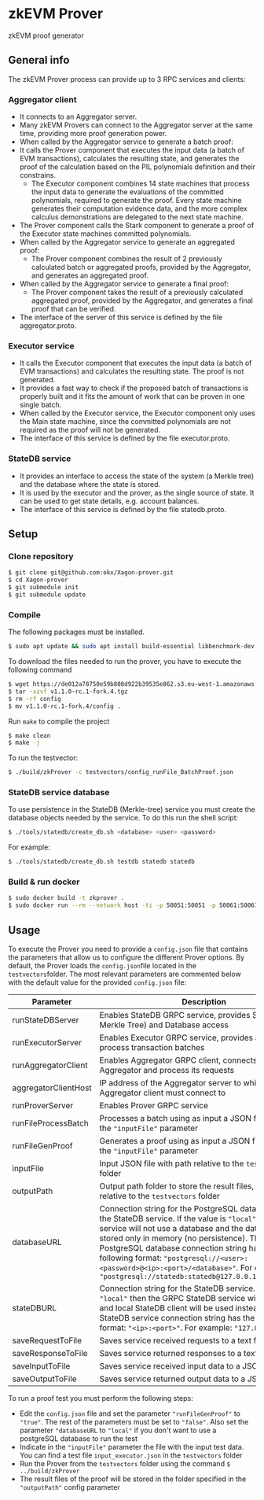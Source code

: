 # zkEVM Prover
zkEVM proof generator
## General info
The zkEVM Prover process can provide up to 3 RPC services and clients:

### Aggregator client
- It connects to an Aggregator server.
- Many zkEVM Provers can connect to the Aggregator server at the same time, providing more proof generation power.
- When called by the Aggregator service to generate a batch proof:
- It calls the Prover component that executes the input data (a batch of EVM transactions), calculates the resulting state, and generates the proof of the calculation based on the PIL polynomials definition and their constrains.
    - The Executor component combines 14 state machines that process the input data to generate the evaluations of the committed polynomials, required to generate the proof.  Every state machine generates their computation evidence data, and the more complex calculus demonstrations are delegated to the next state machine.
- The Prover component calls the Stark component to generate a proof of the Executor state machines committed polynomials.
- When called by the Aggregator service to generate an aggregated proof:
    - The Prover component combines the result of 2 previously calculated batch or aggregated proofs, provided by the Aggregator, and generates an aggregated proof.
- When called by the Aggregator service to generate a final proof:
    - The Prover component takes the result of a previously calculated aggregated proof, provided by the Aggregator, and generates a final proof that can be verified.
- The interface of the server of this service is defined by the file aggregator.proto.

### Executor service
- It calls the Executor component that executes the input data (a batch of EVM transactions) and calculates the resulting state.  The proof is not generated.
- It provides a fast way to check if the proposed batch of transactions is properly built and it fits the amount of work that can be proven in one single batch.
- When called by the Executor service, the Executor component only uses the Main state machine, since the committed polynomials are not required as the proof will not be generated.
- The interface of this service is defined by the file executor.proto.

### StateDB service
- It provides an interface to access the state of the system (a Merkle tree) and the database where the state is stored.
- It is used by the executor and the prover, as the single source of state.  It can be used to get state details, e.g. account balances.
- The interface of this service is defined by the file statedb.proto.

## Setup

### Clone repository
```sh
$ git clone git@github.com:okx/Xagon-prover.git
$ cd Xagon-prover
$ git submodule init
$ git submodule update
```

### Compile
The following packages must be installed.
```sh
$ sudo apt update && sudo apt install build-essential libbenchmark-dev libomp-dev libgmp-dev nlohmann-json3-dev postgresql libpqxx-dev libpqxx-doc nasm libsecp256k1-dev grpc-proto libsodium-dev libprotobuf-dev libssl-dev cmake libgrpc++-dev protobuf-compiler protobuf-compiler-grpc uuid-dev
```
To download the files needed to run the prover, you have to execute the following command
```sh
$ wget https://de012a78750e59b808d922b39535e862.s3.eu-west-1.amazonaws.com/v1.1.0-rc.1-fork.4.tgz
$ tar -xzvf v1.1.0-rc.1-fork.4.tgz
$ rm -rf config
$ mv v1.1.0-rc.1-fork.4/config .
```

Run `make` to compile the project
```sh
$ make clean
$ make -j
```

To run the testvector:
```sh
$ ./build/zkProver -c testvectors/config_runFile_BatchProof.json
```

### StateDB service database
To use persistence in the StateDB (Merkle-tree) service you must create the database objects needed by the service. To do this run the shell script:
```sh
$ ./tools/statedb/create_db.sh <database> <user> <password>
```
For example:
```sh
$ ./tools/statedb/create_db.sh testdb statedb statedb
```

### Build & run docker
```sh
$ sudo docker build -t zkprover .
$ sudo docker run --rm --network host -ti -p 50051:50051 -p 50061:50061 -p 50071:50071 -v $PWD/testvectors:/usr/src/app zkprover input_executor.json
```

## Usage
To execute the Prover you need to provide a `config.json` file that contains the parameters that allow us to configure the different Prover options. By default, the Prover loads the `config.json`file located in the `testvectors`folder. The most relevant parameters are commented below with the default value for the provided `config.json` file:

| Parameter | Description |
| --------- | ----------- |
| runStateDBServer | Enables StateDB GRPC service, provides SMT (Sparse Merkle Tree) and Database access |
| runExecutorServer | Enables Executor GRPC service, provides a service to process transaction batches |
| runAggregatorClient | Enables Aggregator GRPC client, connects to the Aggregator and process its requests |
| aggregatorClientHost | IP address of the Aggregator server to which the Aggregator client must connect to |
| runProverServer | Enables Prover GRPC service |
| runFileProcessBatch | Processes a batch using as input a JSON file defined in the `"inputFile"` parameter |
| runFileGenProof | Generates a proof using as input a JSON file defined in the `"inputFile"` parameter |
| inputFile | Input JSON file with path relative to the `testvectors` folder |
| outputPath | Output path folder to store the result files, with path relative to the `testvectors` folder |
| databaseURL | Connection string for the PostgreSQL database used by the StateDB service. If the value is `"local"` then the service will not use a database and the data will be stored only in memory (no persistence). The PostgreSQL database connection string has the following format: `"postgresql://<user>:<password>@<ip>:<port>/<database>"`. For example: `"postgresql://statedb:statedb@127.0.0.1:5432/testdb"` |
| stateDBURL | Connection string for the StateDB service. If the value is `"local"` then the GRPC StateDB service will not be used and local StateDB client will be used instead. The StateDB service connection string has the following format: `"<ip>:<port>"`. For example: `"127.0.0.1:50061"` |
| saveRequestToFile | Saves service received requests to a text file |
| saveResponseToFile | Saves service returned responses to a text file |
| saveInputToFile | Saves service received input data to a JSON file |
| saveOutputToFile | Saves service returned output data to a JSON file |

To run a proof test you must perform the following steps:
- Edit the `config.json` file and set the parameter `"runFileGenProof"` to `"true"`. The rest of the parameters must be set to `"false"`. Also set the parameter `"databaseURL` to `"local"` if you don't want to use a postgreSQL database to run the test
- Indicate in the `"inputFile"` parameter the file with the input test data. You can find a test file `input_executor.json` in the `testvectors` folder
- Run the Prover from the `testvectors` folder using the command `$ ../build/zkProver`
- The result files of the proof will be stored in the folder specified in the `"outputPath"` config parameter



